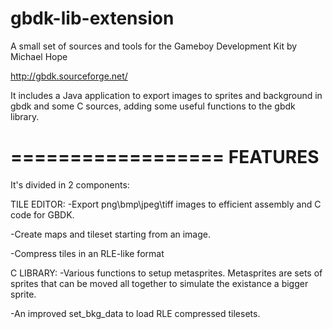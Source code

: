 gbdk-lib-extension
==================

A small set of sources and tools for the Gameboy Development Kit by Michael Hope

http://gbdk.sourceforge.net/


It includes a Java application to export images to sprites and background in gbdk and some C sources, adding some useful functions to the gbdk library.


==================
FEATURES
==================

It's divided in 2 components:

TILE EDITOR:
-Export png\bmp\jpeg\tiff images to efficient assembly and C code for GBDK.

-Create maps and tileset starting from an image.

-Compress tiles in an RLE-like format


C LIBRARY:
-Various functions to setup metasprites. Metasprites are sets of sprites that can be moved all together to simulate the existance a bigger sprite.

-An improved set_bkg_data to load RLE compressed tilesets.


